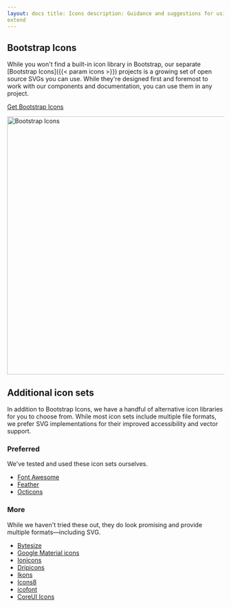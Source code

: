 ```yaml
---
layout: docs title: Icons description: Guidance and suggestions for using external icon libraries with Bootstrap. group:
extend
---
```


## Bootstrap Icons

While you won't find a built-in icon library in Bootstrap, our separate [Bootstrap Icons]({{< param icons >}}) projects
is a growing set of open source SVGs you can use. While they're designed first and foremost to work with our components
and documentation, you can use them in any project.

<a href="{{< param icons >}}" class="btn btn-bd-primary">Get Bootstrap Icons</a>

<img class="img-fluid mt-3 mx-auto" srcset="/docs/{{< param docs_version >}}/assets/img/bootstrap-icons.png, /docs/{{<
param docs_version >}}/assets/img/bootstrap-icons@2x.png 2x"
src="/docs/{{< param docs_version >}}/assets/img/bootstrap-icons.png"
alt="Bootstrap Icons" width="966" height="600" loading="lazy">

## Additional icon sets

In addition to Bootstrap Icons, we have a handful of alternative icon libraries for you to choose from. While most icon
sets include multiple file formats, we prefer SVG implementations for their improved accessibility and vector support.

### Preferred

We've tested and used these icon sets ourselves.

- [Font Awesome](https://fontawesome.com/)
- [Feather](https://feathericons.com/)
- [Octicons](https://octicons.github.com/)

### More

While we haven't tried these out, they do look promising and provide multiple formats—including SVG.

- [Bytesize](https://github.com/danklammer/bytesize-icons)
- [Google Material icons](https://material.io/resources/icons/)
- [Ionicons](https://ionicons.com/)
- [Dripicons](http://demo.amitjakhu.com/dripicons/)
- [Ikons](http://ikons.piotrkwiatkowski.co.uk/)
- [Icons8](https://icons8.com/)
- [icofont](https://icofont.com/)
- [CoreUI Icons](https://icons.coreui.io/)
